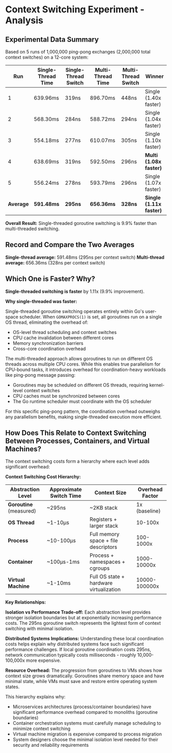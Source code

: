 # Context Switching Experiment - Analysis

## Experimental Data Summary

Based on 5 runs of 1,000,000 ping-pong exchanges (2,000,000 total context switches) on a 12-core system:

| Run | Single-Thread Time | Single-Thread Switch | Multi-Thread Time | Multi-Thread Switch | Winner |
|-----|-------------------|---------------------|-------------------|-------------------|---------|
| 1 | 639.96ms | 319ns | 896.70ms | 448ns | Single (1.40x faster) |
| 2 | 568.30ms | 284ns | 588.72ms | 294ns | Single (1.04x faster) |
| 3 | 554.18ms | 277ns | 610.07ms | 305ns | Single (1.10x faster) |
| 4 | 638.69ms | 319ns | 592.50ms | 296ns | **Multi (1.08x faster)** |
| 5 | 556.24ms | 278ns | 593.79ms | 296ns | Single (1.07x faster) |
| **Average** | **591.48ms** | **295ns** | **656.36ms** | **328ns** | **Single (1.11x faster)** |

**Overall Result:** Single-threaded goroutine switching is 9.9% faster than multi-threaded switching.

## Record and Compare the Two Averages

**Single-thread average:** 591.48ms (295ns per context switch)
**Multi-thread average:** 656.36ms (328ns per context switch)

## Which One is Faster? Why?

**Single-threaded switching is faster** by 1.11x (9.9% improvement).

**Why single-threaded was faster:**

Single-threaded goroutine switching operates entirely within Go's user-space scheduler. When `GOMAXPROCS(1)` is set, all goroutines run on a single OS thread, eliminating the overhead of:
- OS-level thread scheduling and context switches
- CPU cache invalidation between different cores
- Memory synchronization barriers
- Cross-core coordination overhead

The multi-threaded approach allows goroutines to run on different OS threads across multiple CPU cores. While this enables true parallelism for CPU-bound tasks, it introduces overhead for coordination-heavy workloads like ping-pong message passing:
- Goroutines may be scheduled on different OS threads, requiring kernel-level context switches
- CPU caches must be synchronized between cores
- The Go runtime scheduler must coordinate with the OS scheduler

For this specific ping-pong pattern, the coordination overhead outweighs any parallelism benefits, making single-threaded execution more efficient.

## How Does This Relate to Context Switching Between Processes, Containers, and Virtual Machines?

The context switching costs form a hierarchy where each level adds significant overhead:

**Context Switching Cost Hierarchy:**

| Abstraction Level | Approximate Switch Time | Context Size | Overhead Factor |
|-------------------|------------------------|--------------|-----------------|
| **Goroutine** (measured) | ~295ns | ~2KB stack | 1x (baseline) |
| **OS Thread** | ~1-10μs | Registers + larger stack | 10-100x |
| **Process** | ~10-100μs | Full memory space + file descriptors | 100-1000x |
| **Container** | ~100μs-1ms | Process + namespaces + cgroups | 1000-10000x |
| **Virtual Machine** | ~1-10ms | Full OS state + hardware virtualization | 10000-100000x |

**Key Relationships:**

**Isolation vs Performance Trade-off:** Each abstraction level provides stronger isolation boundaries but at exponentially increasing performance costs. The 295ns goroutine switch represents the lightest form of context switching with minimal isolation.

**Distributed Systems Implications:** Understanding these local coordination costs helps explain why distributed systems face such significant performance challenges. If local goroutine coordination costs 295ns, network communication typically costs milliseconds - roughly 10,000-100,000x more expensive.

**Resource Overhead:** The progression from goroutines to VMs shows how context size grows dramatically. Goroutines share memory space and have minimal state, while VMs must save and restore entire operating system states.

This hierarchy explains why:
- Microservices architectures (process/container boundaries) have significant performance overhead compared to monoliths (goroutine boundaries)
- Container orchestration systems must carefully manage scheduling to minimize context switching
- Virtual machine migration is expensive compared to process migration
- System designers choose the minimal isolation level needed for their security and reliability requirements